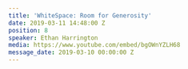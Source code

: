 ```yaml
---
title: 'WhiteSpace: Room for Generosity'
date: 2019-03-11 14:48:00 Z
position: 8
speaker: Ethan Harrington
media: https://www.youtube.com/embed/bgOWnYZLH68
message_date: 2019-03-10 00:00:00 Z
---
```


